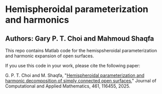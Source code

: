 # Hemispheroidal parameterization and harmonics
## Authors: Gary P. T. Choi and Mahmoud Shaqfa
This repo contains Matlab code for the hemispsheroidal parameterization and harmonic expansion of open surfaces.



If you use this code in your work, please cite the following paper:

G. P. T. Choi and M. Shaqfa, "[Hemispheroidal parameterization and harmonic decomposition of simply connected open surfaces.](https://doi.org/10.1016/j.cam.2024.116455)" Journal of Computational and Applied Mathematics, 461, 116455, 2025.
